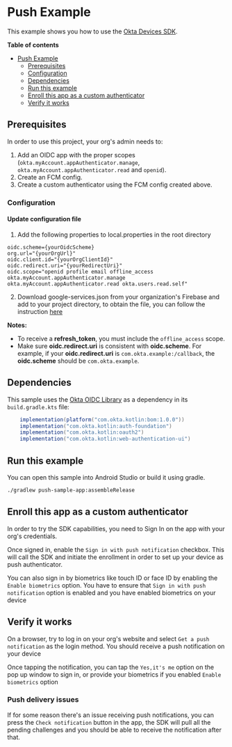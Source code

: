 # Push Example

This example shows you how to use the [Okta Devices SDK](https://github.com/okta/okta-devices-kotlin).

**Table of contents**
- [Push Example](#push-example)
  - [Prerequisites](#prerequisites)
  - [Configuration](#configuration)
  - [Dependencies](#dependencies)
  - [Run this example](#run-this-example)
  - [Enroll this app as a custom authenticator](#enroll-this-app-as-a-custom-authenticator)
  - [Verify it works](#verify-it-works)

## Prerequisites

In order to use this project, your org's admin needs to:
1. Add an OIDC app with the proper scopes (`okta.myAccount.appAuthenticator.manage`, `okta.myAccount.appAuthenticator.read` and `openid`).
2. Create an FCM config.
3. Create a custom authenticator using the FCM config created above.

### Configuration

#### Update configuration file
1. Add the following properties to local.properties in the root directory

```
oidc.scheme={yourOidcScheme}
org.url="{yourOrgUrl}"
oidc.client.id="{yourOrgClientId}"
oidc.redirect.uri="{yourRedirectUri}"
oidc.scope="openid profile email offline_access okta.myAccount.appAuthenticator.manage okta.myAccount.appAuthenticator.read okta.users.read.self"
```

2. Download google-services.json from your organization's Firebase and add to your project directory, to obtain the file, you can follow the instruction [here](https://firebase.google.com/docs/android/setup)

**Notes:**
- To receive a **refresh_token**, you must include the `offline_access` scope.
- Make sure **oidc.redirect.uri** is consistent with **oidc.scheme**. For example, if your **oidc.redirect.uri** is `com.okta.example:/callback`, the **oidc.scheme** should be
  `com.okta.example`.

## Dependencies

This sample uses the [Okta OIDC Library] as a dependency in its `build.gradle.kts` file:

```groovy
    implementation(platform("com.okta.kotlin:bom:1.0.0"))
    implementation("com.okta.kotlin:auth-foundation")
    implementation("com.okta.kotlin:oauth2")
    implementation("com.okta.kotlin:web-authentication-ui")
```

## Run this example

You can open this sample into Android Studio or build it using gradle.
```bash
./gradlew push-sample-app:assembleRelease
```

[Okta Devices SDK]: https://github.com/okta/okta-devices-kotlin
[Okta OIDC Library]: https://github.com/okta/okta-mobile-kotlin

## Enroll this app as a custom authenticator
In order to try the SDK capabilities, you need to Sign In on the app with your org's credentials.

Once signed in, enable the `Sign in with push notification` checkbox. This will call the SDK and initiate the enrollment in order to set up your device as push authenticator.

You can also sign in by biometrics like touch ID or face ID by enabling the `Enable biometrics` option. You have to ensure that `Sign in with push notification` option is enabled and you have enabled biometrics on your device

## Verify it works
On a browser, try to log in on your org's website and select `Get a push notification` as the login method. You should receive a push notification on your device

Once tapping the notification, you can tap the `Yes,it's me` option on the pop up window to sign in, or provide your biometrics if you enabled `Enable biometrics` option

### Push delivery issues
If for some reason there's an issue receiving push notifications, you can press the `Check notification` button in the app, the SDK will pull all the pending challenges and you should be able to receive the notification after that.
